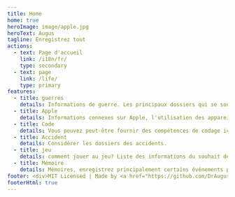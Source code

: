 ```yaml
---
title: Home
home: true
heroImage: image/apple.jpg
heroText: Augus
tagline: Enregistrez tout
actions:
  - text: Page d'accueil
    link: /i18n/fr/
    type: secondary
  - text: page
    link: /life/
    type: primary
features:
  - title: guerres
    details: Informations de guerre. Les principaux dossiers qui se sont produits, tels que la Première Guerre mondiale, la Seconde Guerre mondiale, la guerre de Malaisie, etc.
  - title: Apple
    details: Informations connexes sur Apple, l'utilisation des appareils Apple et la fonction amusante des appareils Apple.
  - title: Code
    details: Vous pouvez peut-être fournir des compétences de codage ici, et vous pouvez également trouver des questions d'entrevue ici.
  - title: Accident
    details: Considérer les dossiers des accidents.
  - title: jeu
    details: comment jouer au jeu? Liste des informations du souhait de l'événement du jeu.
  - title: Mémoire
    details: Mémoires, enregistrez principalement certains événements passés.
footer: <div>MIT Licensed | Made by <a href="https://github.com/DrAugus/" target="_blank">DrAugus</a></div><div>This page was generated by <a href="https://pages.github.com/" target="_blank">GitHub Pages</a>.</div>
footerHtml: true
---
```

